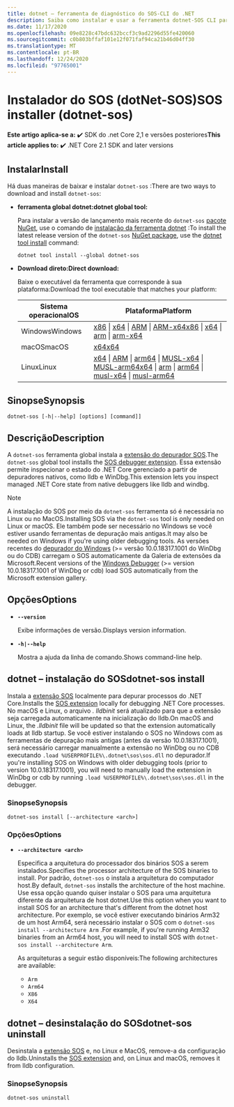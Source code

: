 ```yaml
---
title: dotnet – ferramenta de diagnóstico do SOS-CLI do .NET
description: Saiba como instalar e usar a ferramenta dotnet-SOS CLI para gerenciar a extensão do depurador SOS, que é usada com depuradores nativos no Windows e no Linux.
ms.date: 11/17/2020
ms.openlocfilehash: 09e8228c47bdc632bccf3c9ad2296d55fe420060
ms.sourcegitcommit: c0b803bffaf101e12f071faf94ca21b46d04ff30
ms.translationtype: MT
ms.contentlocale: pt-BR
ms.lasthandoff: 12/24/2020
ms.locfileid: "97765001"
---
```

# <a name="sos-installer-dotnet-sos"></a><span data-ttu-id="d2c53-103">Instalador do SOS (dotNet-SOS)</span><span class="sxs-lookup"><span data-stu-id="d2c53-103">SOS installer (dotnet-sos)</span></span>

<span data-ttu-id="d2c53-104">**Este artigo aplica-se a:** ✔️ SDK do .net Core 2,1 e versões posteriores</span><span class="sxs-lookup"><span data-stu-id="d2c53-104">**This article applies to:** ✔️ .NET Core 2.1 SDK and later versions</span></span>

## <a name="install"></a><span data-ttu-id="d2c53-105">Instalar</span><span class="sxs-lookup"><span data-stu-id="d2c53-105">Install</span></span>

<span data-ttu-id="d2c53-106">Há duas maneiras de baixar e instalar `dotnet-sos` :</span><span class="sxs-lookup"><span data-stu-id="d2c53-106">There are two ways to download and install `dotnet-sos`:</span></span>

- <span data-ttu-id="d2c53-107">**ferramenta global dotnet:**</span><span class="sxs-lookup"><span data-stu-id="d2c53-107">**dotnet global tool:**</span></span>

  <span data-ttu-id="d2c53-108">Para instalar a versão de lançamento mais recente do `dotnet-sos` [pacote NuGet](https://www.nuget.org/packages/dotnet-sos), use o comando de [instalação da ferramenta dotnet](../tools/dotnet-tool-install.md) :</span><span class="sxs-lookup"><span data-stu-id="d2c53-108">To install the latest release version of the `dotnet-sos` [NuGet package](https://www.nuget.org/packages/dotnet-sos), use the [dotnet tool install](../tools/dotnet-tool-install.md) command:</span></span>

  ```dotnetcli
  dotnet tool install --global dotnet-sos
  ```

- <span data-ttu-id="d2c53-109">**Download direto:**</span><span class="sxs-lookup"><span data-stu-id="d2c53-109">**Direct download:**</span></span>

  <span data-ttu-id="d2c53-110">Baixe o executável da ferramenta que corresponde à sua plataforma:</span><span class="sxs-lookup"><span data-stu-id="d2c53-110">Download the tool executable that matches your platform:</span></span>

  | <span data-ttu-id="d2c53-111">Sistema operacional</span><span class="sxs-lookup"><span data-stu-id="d2c53-111">OS</span></span>  | <span data-ttu-id="d2c53-112">Plataforma</span><span class="sxs-lookup"><span data-stu-id="d2c53-112">Platform</span></span> |
  | --- | -------- |
  | <span data-ttu-id="d2c53-113">Windows</span><span class="sxs-lookup"><span data-stu-id="d2c53-113">Windows</span></span> | <span data-ttu-id="d2c53-114">[x86](https://aka.ms/dotnet-sos/win-x86) \| [x64](https://aka.ms/dotnet-sos/win-x64) \| [ARM](https://aka.ms/dotnet-sos/win-arm) \| [ARM-x64](https://aka.ms/dotnet-sos/win-arm64)</span><span class="sxs-lookup"><span data-stu-id="d2c53-114">[x86](https://aka.ms/dotnet-sos/win-x86) \| [x64](https://aka.ms/dotnet-sos/win-x64) \| [arm](https://aka.ms/dotnet-sos/win-arm) \| [arm-x64](https://aka.ms/dotnet-sos/win-arm64)</span></span> |
  | <span data-ttu-id="d2c53-115">macOS</span><span class="sxs-lookup"><span data-stu-id="d2c53-115">macOS</span></span>   | [<span data-ttu-id="d2c53-116">x64</span><span class="sxs-lookup"><span data-stu-id="d2c53-116">x64</span></span>](https://aka.ms/dotnet-sos/osx-x64) |
  | <span data-ttu-id="d2c53-117">Linux</span><span class="sxs-lookup"><span data-stu-id="d2c53-117">Linux</span></span>   | <span data-ttu-id="d2c53-118">[x64](https://aka.ms/dotnet-sos/linux-x64) \| [ARM](https://aka.ms/dotnet-sos/linux-arm) \| [arm64](https://aka.ms/dotnet-sos/linux-arm64) \| [MUSL-x64](https://aka.ms/dotnet-sos/linux-musl-x64) \| [MUSL-arm64](https://aka.ms/dotnet-sos/linux-musl-arm64)</span><span class="sxs-lookup"><span data-stu-id="d2c53-118">[x64](https://aka.ms/dotnet-sos/linux-x64) \| [arm](https://aka.ms/dotnet-sos/linux-arm) \| [arm64](https://aka.ms/dotnet-sos/linux-arm64) \| [musl-x64](https://aka.ms/dotnet-sos/linux-musl-x64) \| [musl-arm64](https://aka.ms/dotnet-sos/linux-musl-arm64)</span></span> |

## <a name="synopsis"></a><span data-ttu-id="d2c53-119">Sinopse</span><span class="sxs-lookup"><span data-stu-id="d2c53-119">Synopsis</span></span>

```console
dotnet-sos [-h|--help] [options] [command]]
```

## <a name="description"></a><span data-ttu-id="d2c53-120">Descrição</span><span class="sxs-lookup"><span data-stu-id="d2c53-120">Description</span></span>

<span data-ttu-id="d2c53-121">A `dotnet-sos` ferramenta global instala a [extensão do depurador SOS](sos-debugging-extension.md).</span><span class="sxs-lookup"><span data-stu-id="d2c53-121">The `dotnet-sos` global tool installs the [SOS debugger extension](sos-debugging-extension.md).</span></span> <span data-ttu-id="d2c53-122">Essa extensão permite inspecionar o estado do .NET Core gerenciado a partir de depuradores nativos, como lldb e WinDbg.</span><span class="sxs-lookup"><span data-stu-id="d2c53-122">This extension lets you inspect managed .NET Core state from native debuggers like lldb and windbg.</span></span>

> [!NOTE]
> <span data-ttu-id="d2c53-123">A instalação do SOS por meio da `dotnet-sos` ferramenta só é necessária no Linux ou no MacOS.</span><span class="sxs-lookup"><span data-stu-id="d2c53-123">Installing SOS via the `dotnet-sos` tool is only needed on Linux or macOS.</span></span>  <span data-ttu-id="d2c53-124">Ele também pode ser necessário no Windows se você estiver usando ferramentas de depuração mais antigas.</span><span class="sxs-lookup"><span data-stu-id="d2c53-124">It may also be needed on Windows if you're using older debugging tools.</span></span> <span data-ttu-id="d2c53-125">As versões recentes do [depurador do Windows](/windows-hardware/drivers/debugger/debugger-download-tools) (>= versão 10.0.18317.1001 do WinDbg ou do CDB) carregam o SOS automaticamente da Galeria de extensões da Microsoft.</span><span class="sxs-lookup"><span data-stu-id="d2c53-125">Recent versions of the [Windows Debugger](/windows-hardware/drivers/debugger/debugger-download-tools) (>= version 10.0.18317.1001 of WinDbg or cdb) load SOS automatically from the Microsoft extension gallery.</span></span>  

## <a name="options"></a><span data-ttu-id="d2c53-126">Opções</span><span class="sxs-lookup"><span data-stu-id="d2c53-126">Options</span></span>

- **`--version`**

  <span data-ttu-id="d2c53-127">Exibe informações de versão.</span><span class="sxs-lookup"><span data-stu-id="d2c53-127">Displays version information.</span></span>

- **`-h|--help`**

  <span data-ttu-id="d2c53-128">Mostra a ajuda da linha de comando.</span><span class="sxs-lookup"><span data-stu-id="d2c53-128">Shows command-line help.</span></span>

## <a name="dotnet-sos-install"></a><span data-ttu-id="d2c53-129">dotnet – instalação do SOS</span><span class="sxs-lookup"><span data-stu-id="d2c53-129">dotnet-sos install</span></span>

<span data-ttu-id="d2c53-130">Instala a [extensão SOS](sos-debugging-extension.md) localmente para depurar processos do .NET Core.</span><span class="sxs-lookup"><span data-stu-id="d2c53-130">Installs the [SOS extension](sos-debugging-extension.md) locally for debugging .NET Core processes.</span></span> <span data-ttu-id="d2c53-131">No macOS e Linux, o arquivo *. lldbinit* será atualizado para que a extensão seja carregada automaticamente na inicialização do lldb.</span><span class="sxs-lookup"><span data-stu-id="d2c53-131">On macOS and Linux, the *.lldbinit* file will be updated so that the extension automatically loads at lldb startup.</span></span> <span data-ttu-id="d2c53-132">Se você estiver instalando o SOS no Windows com as ferramentas de depuração mais antigas (antes da versão 10.0.18317.1001), será necessário carregar manualmente a extensão no WinDbg ou no CDB executando `.load %USERPROFILE%\.dotnet\sos\sos.dll` no depurador.</span><span class="sxs-lookup"><span data-stu-id="d2c53-132">If you're installing SOS on Windows with older debugging tools (prior to version 10.0.18317.1001), you will need to manually load the extension in WinDbg or cdb by running `.load %USERPROFILE%\.dotnet\sos\sos.dll` in the debugger.</span></span>

### <a name="synopsis"></a><span data-ttu-id="d2c53-133">Sinopse</span><span class="sxs-lookup"><span data-stu-id="d2c53-133">Synopsis</span></span>

```console
dotnet-sos install [--architecture <arch>]
```

### <a name="options"></a><span data-ttu-id="d2c53-134">Opções</span><span class="sxs-lookup"><span data-stu-id="d2c53-134">Options</span></span>

- **`--architecture <arch>`**

  <span data-ttu-id="d2c53-135">Especifica a arquitetura do processador dos binários SOS a serem instalados.</span><span class="sxs-lookup"><span data-stu-id="d2c53-135">Specifies the processor architecture of the SOS binaries to install.</span></span> <span data-ttu-id="d2c53-136">Por padrão, `dotnet-sos` o instala a arquitetura do computador host.</span><span class="sxs-lookup"><span data-stu-id="d2c53-136">By default, `dotnet-sos` installs the architecture of the host machine.</span></span> <span data-ttu-id="d2c53-137">Use essa opção quando quiser instalar o SOS para uma arquitetura diferente da arquitetura de host dotnet.</span><span class="sxs-lookup"><span data-stu-id="d2c53-137">Use this option when you want to install SOS for an architecture that's different from the dotnet host architecture.</span></span> <span data-ttu-id="d2c53-138">Por exemplo, se você estiver executando binários Arm32 de um host Arm64, será necessário instalar o SOS com o `dotnet-sos install --architecture Arm` .</span><span class="sxs-lookup"><span data-stu-id="d2c53-138">For example, if you're running Arm32 binaries from an Arm64 host, you will need to install SOS with `dotnet-sos install --architecture Arm`.</span></span>

  <span data-ttu-id="d2c53-139">As arquiteturas a seguir estão disponíveis:</span><span class="sxs-lookup"><span data-stu-id="d2c53-139">The following architectures are available:</span></span>

  - `Arm`
  - `Arm64`
  - `X86`
  - `X64`

## <a name="dotnet-sos-uninstall"></a><span data-ttu-id="d2c53-140">dotnet – desinstalação do SOS</span><span class="sxs-lookup"><span data-stu-id="d2c53-140">dotnet-sos uninstall</span></span>

<span data-ttu-id="d2c53-141">Desinstala a [extensão SOS](sos-debugging-extension.md) e, no Linux e MacOS, remove-a da configuração do lldb.</span><span class="sxs-lookup"><span data-stu-id="d2c53-141">Uninstalls the [SOS extension](sos-debugging-extension.md) and, on Linux and macOS, removes it from lldb configuration.</span></span>

### <a name="synopsis"></a><span data-ttu-id="d2c53-142">Sinopse</span><span class="sxs-lookup"><span data-stu-id="d2c53-142">Synopsis</span></span>

```console
dotnet-sos uninstall
```
